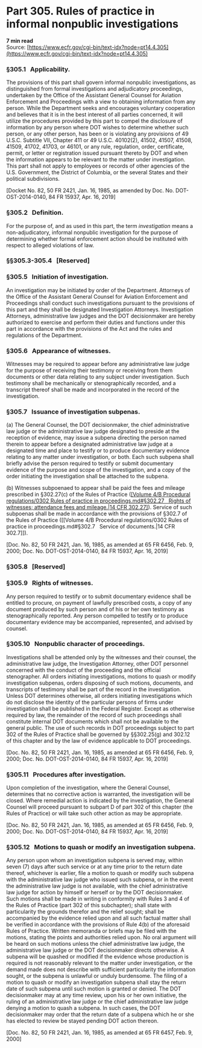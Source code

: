# Part 305. Rules of practice in informal nonpublic investigations
**7 min read**  
Source: [https://www.ecfr.gov/cgi-bin/text-idx?node=pt14.4.305](https://www.ecfr.gov/cgi-bin/text-idx?node=pt14.4.305)

<div>

### §305.1   Applicability.

The provisions of this part shall govern informal nonpublic investigations, as distinguished from formal investigations and adjudicatory proceedings, undertaken by the Office of the Assistant General Counsel for Aviation Enforcement and Proceedings with a view to obtaining information from any person. While the Department seeks and encourages voluntary cooperation and believes that it is in the best interest of all parties concerned, it will utilize the procedures provided by this part to compel the disclosure of information by any person where DOT wishes to determine whether such person, or any other person, has been or is violating any provisions of 49 U.S.C. Subtitle VII, Chapter 411 or 49 U.S.C. 40102(2), 41502, 41507, 41508, 41509, 41702, 41703, or 46101, or any rule, regulation, order, certificate, permit, or letter or registration issued pursuant thereto by DOT and when the information appears to be relevant to the matter under investigation. This part shall not apply to employees or records of other agencies of the U.S. Government, the District of Columbia, or the several States and their political subdivisions.

\[Docket No. 82, 50 FR 2421, Jan. 16, 1985, as amended by Doc. No. DOT-OST-2014-0140, 84 FR 15937, Apr. 16, 2019\]

### §305.2   Definition.

For the purpose of, and as used in this part, the term *investigation* means a non-adjudicatory, informal nonpublic investigation for the purpose of determining whether formal enforcement action should be instituted with respect to alleged violations of law.

### §§305.3-305.4   \[Reserved\]

### §305.5   Initiation of investigation.

An investigation may be initiated by order of the Department. Attorneys of the Office of the Assistant General Counsel for Aviation Enforcement and Proceedings shall conduct such investigations pursuant to the provisions of this part and they shall be designated Investigation Attorneys. Investigation Attorneys, administrative law judges and the DOT decisionmaker are hereby authorized to exercise and perform their duties and functions under this part in accordance with the provisions of the Act and the rules and regulations of the Department.

### §305.6   Appearance of witnesses.

Witnesses may be required to appear before any administrative law judge for the purpose of receiving their testimony or receiving from them documents or other data relating to any subject under investigation. Such testimony shall be mechanically or stenographically recorded, and a transcript thereof shall be made and incorporated in the record of the investigation.

### §305.7   Issuance of investigation subpenas.

\(a\) The General Counsel, the DOT decisionmaker, the chief administrative law judge or the administrative law judge designated to preside at the reception of evidence, may issue a subpena directing the person named therein to appear before a designated administrative law judge at a designated time and place to testify or to produce documentary evidence relating to any matter under investigation, or both. Each such subpena shall briefly advise the person required to testify or submit documentary evidence of the purpose and scope of the investigation, and a copy of the order initiating the investigation shall be attached to the subpena.

\(b\) Witnesses subpoenaed to appear shall be paid the fees and mileage prescribed in §302.27(c) of the Rules of Practice ([[Volume 4/B Procedural regulations/0302 Rules of practice in proceedings.md#§302.27   Rights of witnesses; attendance fees and mileage.|14 CFR 302.27]](c)). Service of such subpoenas shall be made in accordance with the provisions of §302.7 of the Rules of Practice ([[Volume 4/B Procedural regulations/0302 Rules of practice in proceedings.md#§302.7   Service of documents.|14 CFR 302.7]]).

\[Doc. No. 82, 50 FR 2421, Jan. 16, 1985, as amended at 65 FR 6456, Feb. 9, 2000; Doc. No. DOT-OST-2014-0140, 84 FR 15937, Apr. 16, 2019\]

### §305.8   \[Reserved\]

### §305.9   Rights of witnesses.

Any person required to testify or to submit documentary evidence shall be entitled to procure, on payment of lawfully prescribed costs, a copy of any document produced by such person and of his or her own testimony as stenographically reported. Any person compelled to testify or to produce documentary evidence may be accompanied, represented, and advised by counsel.

### §305.10   Nonpublic character of proceedings.

Investigations shall be attended only by the witnesses and their counsel, the administrative law judge, the Investigation Attorney, other DOT personnel concerned with the conduct of the proceeding and the official stenographer. All orders initiating investigations, motions to quash or modify investigation subpenas, orders disposing of such motions, documents, and transcripts of testimony shall be part of the record in the investigation. Unless DOT determines otherwise, all orders initiating investigations which do not disclose the identity of the particular persons of firms under investigation shall be published in the Federal Register. Except as otherwise required by law, the remainder of the record of such proceedings shall constitute internal DOT documents which shall not be available to the general public. The use of such records in DOT proceedings subject to part 302 of the Rules of Practice shall be governed by §§302.25(g) and 302.12 of this chapter and by the law of evidence applicable to DOT proceedings.

\[Doc. No. 82, 50 FR 2421, Jan. 16, 1985, as amended at 65 FR 6456, Feb. 9, 2000; Doc. No. DOT-OST-2014-0140, 84 FR 15937, Apr. 16, 2019\]

### §305.11   Procedures after investigation.

Upon completion of the investigation, where the General Counsel, determines that no corrective action is warranted, the investigation will be closed. Where remedial action is indicated by the investigation, the General Counsel will proceed pursuant to subpart D of part 302 of this chapter (the Rules of Practice) or will take such other action as may be appropriate.

\[Doc. No. 82, 50 FR 2421, Jan. 16, 1985, as amended at 65 FR 6456, Feb. 9, 2000; Doc. No. DOT-OST-2014-0140, 84 FR 15937, Apr. 16, 2019\]

### §305.12   Motions to quash or modify an investigation subpena.

Any person upon whom an investigation subpena is served may, within seven (7) days after such service or at any time prior to the return date thereof, whichever is earlier, file a motion to quash or modify such subpena with the administrative law judge who issued such subpena, or in the event the administrative law judge is not available, with the chief administrative law judge for action by himself or herself or by the DOT decisionmaker. Such motions shall be made in writing in conformity with Rules 3 and 4 of the Rules of Practice (part 302 of this subchapter); shall state with particularity the grounds therefor and the relief sought; shall be accompanied by the evidence relied upon and all such factual matter shall be verified in accordance with the provisions of Rule 4(b) of the aforesaid Rules of Practice. Written memoranda or briefs may be filed with the motions, stating the points and authorities relied upon. No oral argument will be heard on such motions unless the chief administrative law judge, the administrative law judge or the DOT decisionmaker directs otherwise. A subpena will be quashed or modified if the evidence whose production is required is not reasonably relevant to the matter under investigation, or the demand made does not describe with sufficient particularity the information sought, or the subpena is unlawful or unduly burdensome. The filing of a motion to quash or modify an investigation subpena shall stay the return date of such subpena until such motion is granted or denied. The DOT decisionmaker may at any time review, upon his or her own initiative, the ruling of an administrative law judge or the chief administrative law judge denying a motion to quash a subpena. In such cases, the DOT decisionmaker may order that the return date of a subpena which he or she has elected to review be stayed pending DOT action thereon.

\[Doc. No. 82, 50 FR 2421, Jan. 16, 1985, as amended at 65 FR 6457, Feb. 9, 2000\]

</div>